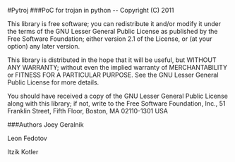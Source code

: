 #Pytroj
###PoC for trojan in python -- Copyright (C) 2011

 This library is free software; you can redistribute it and/or
 modify it under the terms of the GNU Lesser General Public
 License as published by the Free Software Foundation; either
 version 2.1 of the License, or (at your option) any later version.

 This library is distributed in the hope that it will be useful,
 but WITHOUT ANY WARRANTY; without even the implied warranty of
 MERCHANTABILITY or FITNESS FOR A PARTICULAR PURPOSE.  See the GNU
 Lesser General Public License for more details.

 You should have received a copy of the GNU Lesser General Public
 License along with this library; if not, write to the Free Software Foundation, Inc., 51 Franklin Street, Fifth Floor, Boston, MA  02110-1301  USA

###Authors 
 Joey Geralnik
 
 Leon Fedotov
 
 Itzik Kotler
